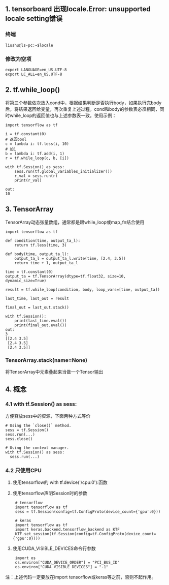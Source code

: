 ## 1. tensorboard 出现locale.Error: unsupported locale setting错误
  ### 终端
    liushu@ls-pc:~$locale
  ### 修改为空项
    export LANGUAGE=en_US.UTF-8
    export LC_ALL=en_US.UTF-8 

## 2. tf.while_loop()
将第三个参数依次放入cond中，根据结果判断是否执行body，如果执行完body后，将结果返回给变量，再次重复上述过程。cond和body的参数表必须相同，同时while_loop的返回值也与上述参数表一致。使用示例：  

    import tensorflow as tf 
    
    i = tf.constant(0)
    # 返回bool
    c = lambda i: tf.less(i, 10)
    # 加1
    b = lambda i: tf.add(i, 1)
    r = tf.while_loop(c, b, [i])

    with tf.Session() as sess:
        sess.run(tf.global_variables_initializer())
        r_val = sess.run(r)
        print(r_val)
        
    out:
    10

## 3. TensorArray
TensorArray动态张量数组，通常都是跟while_loop或map_fn结合使用

    import tensorflow as tf

    def condition(time, output_ta_l):
        return tf.less(time, 3)

    def body(time, output_ta_l):
        output_ta_l = output_ta_l.write(time, [2.4, 3.5])
        return time + 1, output_ta_l

    time = tf.constant(0)
    output_ta = tf.TensorArray(dtype=tf.float32, size=10, dynamic_size=True)

    result = tf.while_loop(condition, body, loop_vars=[time, output_ta])

    last_time, last_out = result

    final_out = last_out.stack()

    with tf.Session():
        print(last_time.eval())
        print(final_out.eval())
    out:
    3
    [[2.4 3.5]
     [2.4 3.5]
     [2.4 3.5]]
     
### TensorArray.stack(name=None) 
将TensorArray中元素叠起来当做一个Tensor输出

## 4. 概念
### 4.1 with tf.Session() as sess:
方便释放sess中的资源，下面两种方式等价  

    # Using the `close()` method.
    sess = tf.Session()
    sess.run(...)
    sess.close()

    # Using the context manager.
    with tf.Session() as sess:
      sess.run(...)

### 4.2 只使用CPU
1. 使用tensorflow的 with tf.device('/cpu:0'):函数  
2. 使用tensorflow声明Session时的参数  

        # tensorflow
        import tensorflow as tf 
        sess = tf.Session(config=tf.ConfigProto(device_count={'gpu':0}))
    
        # keras 
        import tensorflow as tf
        import keras.backend.tensorflow_backend as KTF
        KTF.set_session(tf.Session(config=tf.ConfigProto(device_count={'gpu':0})))
    
3. 使用CUDA_VISIBLE_DEVICES命令行参数

        import os
        os.environ["CUDA_DEVICE_ORDER"] = "PCI_BUS_ID"  
        os.environ["CUDA_VISIBLE_DEVICES"] = "-1"
    
注：上述代码一定要放在import tensorflow或keras等之前，否则不起作用。
